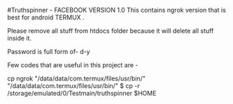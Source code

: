 #Truthspinner -  FACEBOOK VERSION 1.0
This contains ngrok version that is best for android TERMUX .

Please remove all stuff from htdocs folder because it will delete all stuff inside it. 

Password is full form of- d-y

Few codes that are useful in this project are -

cp ngrok "/data/data/com.termux/files/usr/bin/"
"/data/data/com.termux/files/usr/bin/"
$ cp -r /storage/emulated/0/Testmain/truthspinner $HOME
